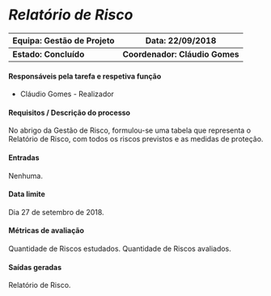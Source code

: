 # **_Relatório de Risco_**

| Equipa: Gestão de Projeto | Data: 22/09/2018
| ------ | ------ |
| **Estado: Concluído** |  **Coordenador: Cláudio Gomes**|

#### **Responsáveis pela tarefa e respetiva função**
  * Cláudio Gomes - Realizador

#### **Requisitos / Descrição do processo**
No abrigo da Gestão de Risco, formulou-se uma tabela que representa o Relatório de Risco, com todos os riscos previstos e as medidas de proteção.

#### **Entradas**
Nenhuma.

#### **Data limite**
Dia 27 de setembro de 2018.

#### **Métricas de avaliação**
Quantidade de Riscos estudados.
Quantidade de Riscos avaliados.

#### **Saídas geradas**
Relatório de Risco.
